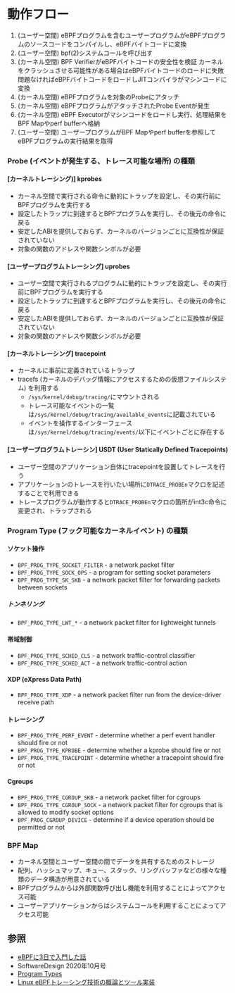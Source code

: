 # 動作フロー
1. (ユーザー空間)
   eBPFプログラムを含むユーザープログラムがeBPFプログラムのソースコードをコンパイルし、eBPFバイトコードに変換
2. (ユーザー空間)
   bpf(2)システムコールを呼び出す
3. (カーネル空間)
   BPF VerifierがeBPFバイトコードの安全性を検証
   カーネルをクラッシュさせる可能性がある場合はeBPFバイトコードのロードに失敗
   問題なければeBPFバイトコードをロードしJITコンパイラがマシンコードに変換
4. (カーネル空間)
   eBPFプログラムを対象のProbeにアタッチ
5. (カーネル空間)
   eBPFプログラムがアタッチされたProbe Eventが発生
6. (カーネル空間)
   eBPF Executorがマシンコードをロードし実行、処理結果をBPF Mapやperf bufferへ格納
7. (ユーザー空間)
   ユーザープログラムがBPF Mapやperf bufferを参照してeBPFプログラムの実行結果を取得

### Probe (イベントが発生する、トレース可能な場所) の種類
#### [カーネルトレーシング)] kprobes
- カーネル空間で実行される命令に動的にトラップを設定し、その実行前にBPFプログラムを実行する
- 設定したトラップに到達するとBPFプログラムを実行し、その後元の命令に戻る
- 安定したABIを提供しておらず、カーネルのバージョンごとに互換性が保証されていない
- 対象の関数のアドレスや関数シンボルが必要

#### [ユーザープログラムトレーシング] uprobes
- ユーザー空間で実行されるプログラムに動的にトラップを設定し、その実行前にBPFプログラムを実行する
- 設定したトラップに到達するとBPFプログラムを実行し、その後元の命令に戻る
- 安定したABIを提供しておらず、カーネルのバージョンごとに互換性が保証されていない
- 対象の関数のアドレスや関数シンボルが必要

#### [カーネルトレーシング] tracepoint
- カーネルに事前に定義されているトラップ
- tracefs (カーネルのデバッグ情報にアクセスするための仮想ファイルシステム) を利用する
  - `/sys/kernel/debug/tracing/`にマウントされる
  - トレース可能なイベントの一覧は`/sys/kernel/debug/tracing/available_events`に記載されている
  - イベントを操作するインターフェースは`/sys/kernel/debug/tracing/events/`以下にイベントごとに存在する

#### [ユーザープログラムトレーシン] USDT (User Statically Defined Tracepoints)
- ユーザー空間のアプリケーション自体にtracepointを設置してトレースを行う
- アプリケーションのトレースを行いたい場所に`DTRACE_PROBEn`マクロを記述することで利用できる
- トレースプログラムが動作すると`DTRACE_PROBEn`マクロの箇所がint3c命令に変更され、トラップされる

### Program Type (フック可能なカーネルイベント) の種類
#### ソケット操作
- `BPF_PROG_TYPE_SOCKET_FILTER` - a network packet filter
- `BPF_PROG_TYPE_SOCK_OPS` - a program for setting socket parameters
- `BPF_PROG_TYPE_SK_SKB` - a network packet filter for forwarding packets between sockets

##### トンネリング
- `BPF_PROG_TYPE_LWT_*` - a network packet filter for lightweight tunnels

#### 帯域制御
- `BPF_PROG_TYPE_SCHED_CLS` - a network traffic-control classifier
- `BPF_PROG_TYPE_SCHED_ACT` - a network traffic-control action

#### XDP (eXpress Data Path)
- `BPF_PROG_TYPE_XDP` - a network packet filter run from the device-driver receive path

#### トレーシング
- `BPF_PROG_TYPE_PERF_EVENT` - determine whether a perf event handler should fire or not
- `BPF_PROG_TYPE_KPROBE` - determine whether a kprobe should fire or not
- `BPF_PROG_TYPE_TRACEPOINT` - determine whether a tracepoint should fire or not

#### Cgroups
- `BPF_PROG_TYPE_CGROUP_SKB` - a network packet filter for cgroups
- `BPF_PROG_TYPE_CGROUP_SOCK` - a network packet filter for cgroups that is allowed to modify socket options
- `BPF_PROG_CGROUP_DEVICE` - determine if a device operation should be permitted or not

### BPF Map
- カーネル空間とユーザー空間の間でデータを共有するためのストレージ
- 配列、ハッシュマップ、キュー、スタック、リングバッファなどの様々な種類のデータ構造が用意されている
- BPFプログラムからは外部関数呼び出し機能を利用することによってアクセス可能
- ユーザーアプリケーションからはシステムコールを利用することによってアクセス可能

## 参照
- [eBPFに3日で入門した話](https://caddi.tech/archives/3880)
- SoftwareDesign 2020年10月号
- [Program Types](https://github.com/iovisor/bcc/blob/master/docs/kernel-versions.md#program-types)
- [Linux eBPFトレーシング技術の概論とツール実装](https://blog.yuuk.io/entry/2021/ebpf-tracing)

